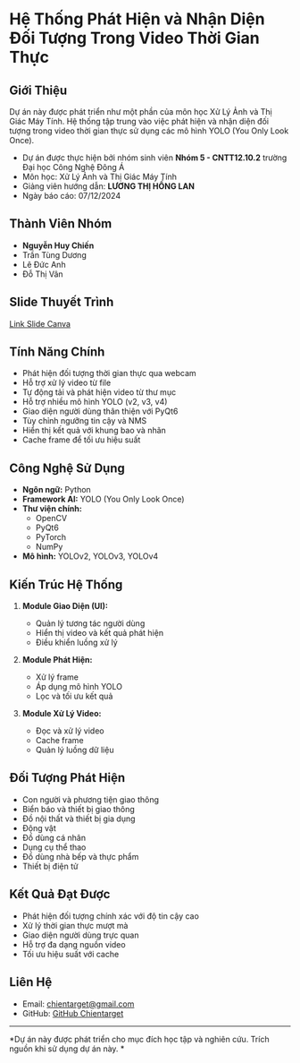 # Hệ Thống Phát Hiện và Nhận Diện Đối Tượng Trong Video Thời Gian Thực

## Giới Thiệu
Dự án này được phát triển như một phần của môn học Xử Lý Ảnh và Thị Giác Máy Tính. Hệ thống tập trung vào việc phát hiện và nhận diện đối tượng trong video thời gian thực sử dụng các mô hình YOLO (You Only Look Once).
- Dự án được thực hiện bởi nhóm sinh viên **Nhóm 5 - CNTT12.10.2** trường Đại học Công Nghệ Đông Á 
- Môn học: Xử Lý Ảnh và Thị Giác Máy Tính
- Giảng viên hướng dẫn: **LƯƠNG THỊ HỒNG LAN**
- Ngày báo cáo: 07/12/2024
## Thành Viên Nhóm
- **Nguyễn Huy Chiến**
- Trần Tùng Dương
- Lê Đức Anh
- Đỗ Thị Vân

## Slide Thuyết Trình
[Link Slide Canva](https://www.canva.com/design/DAGYhvnY3ZU/LLYQhK-_-TxT7PejhG_3xg/edit)

## Tính Năng Chính
- Phát hiện đối tượng thời gian thực qua webcam
- Hỗ trợ xử lý video từ file
- Tự động tải và phát hiện video từ thư mục
- Hỗ trợ nhiều mô hình YOLO (v2, v3, v4)
- Giao diện người dùng thân thiện với PyQt6
- Tùy chỉnh ngưỡng tin cậy và NMS
- Hiển thị kết quả với khung bao và nhãn
- Cache frame để tối ưu hiệu suất

## Công Nghệ Sử Dụng
- **Ngôn ngữ:** Python
- **Framework AI:** YOLO (You Only Look Once)
- **Thư viện chính:**
  - OpenCV
  - PyQt6
  - PyTorch
  - NumPy
- **Mô hình:** YOLOv2, YOLOv3, YOLOv4

## Kiến Trúc Hệ Thống
1. **Module Giao Diện (UI):**
   - Quản lý tương tác người dùng
   - Hiển thị video và kết quả phát hiện
   - Điều khiển luồng xử lý

2. **Module Phát Hiện:**
   - Xử lý frame
   - Áp dụng mô hình YOLO
   - Lọc và tối ưu kết quả

3. **Module Xử Lý Video:**
   - Đọc và xử lý video
   - Cache frame
   - Quản lý luồng dữ liệu

## Đối Tượng Phát Hiện
- Con người và phương tiện giao thông
- Biển báo và thiết bị giao thông
- Đồ nội thất và thiết bị gia dụng
- Động vật
- Đồ dùng cá nhân
- Dụng cụ thể thao
- Đồ dùng nhà bếp và thực phẩm
- Thiết bị điện tử

## Kết Quả Đạt Được
- Phát hiện đối tượng chính xác với độ tin cậy cao
- Xử lý thời gian thực mượt mà
- Giao diện người dùng trực quan
- Hỗ trợ đa dạng nguồn video
- Tối ưu hiệu suất với cache


## Liên Hệ
- Email: chientarget@gmail.com
- GitHub: [GitHub Chientarget](https://github.com/chientarget)

---
*Dự án này được phát triển cho mục đích học tập và nghiên cứu. Trích nguồn khi sử dụng dự án này.
*
